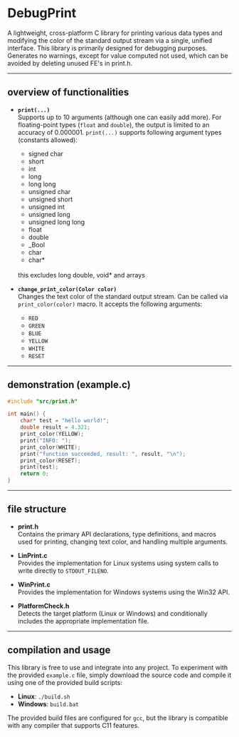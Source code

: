 # DebugPrint

A lightweight, cross-platform C library for printing various data types and modifying the color of the standard output stream via a single, unified interface. This library is primarily designed for debugging purposes. Generates no warnings, except for value computed not used, which can be avoided by deleting unused FE's in print.h.

---

## overview of functionalities

- **`print(...)`**  
  Supports up to 10 arguments (although one can easily add more). For floating-point types (`float` and `double`), the output is limited to an accuracy of 0.000001. `print(...)` supports following argument types (constants allowed):
  -  signed char
  -  short
  -  int
  -  long
  -  long long
  -  unsigned char
  -  unsigned short
  -  unsigned int
  -  unsigned long
  -  unsigned long long
  -  float
  -  double
  -  _Bool
  -  char
  -  char*
  <br>
  this excludes long double, void* and arrays

- **`change_print_color(Color color)`**  
  Changes the text color of the standard output stream. Can be called via `print_color(color)` macro. It accepts the following arguments:
  - `RED`
  - `GREEN`
  - `BLUE`
  - `YELLOW`
  - `WHITE`
  - `RESET`

---

## demonstration (example.c)

```c
#include "src/print.h"

int main() {
    char* test = "hello world!";
    double result = 4.321;
    print_color(YELLOW);
    print("INFO: ");
    print_color(WHITE);
    print("function succeeded, result: ", result, "\n");
    print_color(RESET);
    print(test);
    return 0;
}
```

---

## file structure

- **print.h**  
  Contains the primary API declarations, type definitions, and macros used for printing, changing text color, and handling multiple arguments.

- **LinPrint.c**  
  Provides the implementation for Linux systems using system calls to write directly to `STDOUT_FILENO`.

- **WinPrint.c**  
  Provides the implementation for Windows systems using the Win32 API.

- **PlatformCheck.h**  
  Detects the target platform (Linux or Windows) and conditionally includes the appropriate implementation file.

---

## compilation and usage

This library is free to use and integrate into any project. To experiment with the provided `example.c` file, simply download the source code and compile it using one of the provided build scripts:

- **Linux**: `./build.sh`
- **Windows**: `build.bat`

The provided build files are configured for `gcc`, but the library is compatible with any compiler that supports C11 features.
